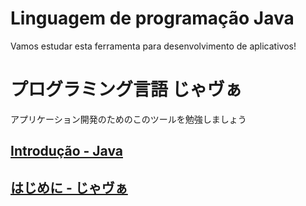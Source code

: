 # Linguagem de programação Java

Vamos estudar esta ferramenta para desenvolvimento de aplicativos!

# プログラミング言語 じゃヴぁ

アプリケーション開発のためのこのツールを勉強しましょう

## [Introdução - Java](https://github.com/ghsumiyasu/Java-Basico/blob/main/README-Java-Android-Introducao-br-pt.md)

## [はじめに - じゃヴぁ](https://github.com/ghsumiyasu/Java-Basico/blob/main/README-Java-Android-Introducao-jp.md)
